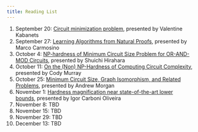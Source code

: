 ```yaml
---
title: Reading List
---
```


1. September 20: [Circuit minimization problem][KC00],
   presented by Valentine Kabanets
2. September 27: [Learning Algorithms from Natural Proofs][CIKK16],
   presented by Marco Carmosino
3. October 4: [NP-hardness of Minimum Circuit Size Problem for
   OR-AND-MOD Circuits][HOS18], presented by Shuichi Hirahara
4. October 11: [On the (Non) NP-Hardness of Computing Circuit
   Complexity][MW17], presented by Cody Murray
5. October 25: [Minimum Circuit Size, Graph Isomorphism, and Related
   Problems][AGvMMM18], presented by Andrew Morgan
6. November 1: [Hardness magnification near state-of-the-art lower
   bounds][OPS18], presented by Igor Carboni Oliveira
7. November 8: TBD
8. November 15: TBD
9. November 29: TBD
10. December 13: TBD


[OPS18]: https://eccc.weizmann.ac.il/report/2018/158/
[KC00]: https://dl.acm.org/citation.cfm?doid=335305.335314
[CIKK16]: http://drops.dagstuhl.de/opus/volltexte/2016/5855/
[HOS18]: http://drops.dagstuhl.de/opus/volltexte/2018/8883/
[MW17]: http://www.theoryofcomputing.org/articles/v013a004/
[AGvMMM18]: http://pages.cs.wisc.edu/~amorgan/publications/isomktp.html

<!-- slot in igor somewhere -- mag mcsp/mktp -->

<!-- mrnial arithmetic natural proofs? (idea arithmetic mcsp -->

<!-- toni's paper on NP-hardness of pac-learning random halfpspaces -->

<!-- state of the art in upper bounds on real mcsp? NOT natural proofs -->

<!-- succinct mcsp? work by umans? approximtion versions in pi2? -->

<!-- On the Average-Case Complexity of MCSP and Its Variants? maybe
covered by hardness magnification -->

<!-- shuichi/eric: New Insights on the (Non-)Hardness of Circuit Minimization and Related Problems. -->
